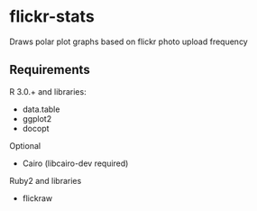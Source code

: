 # flickr-stats
Draws polar plot graphs based on flickr photo upload frequency

## Requirements

R 3.0.+ and libraries:
 * data.table
 * ggplot2
 * docopt

Optional
 * Cairo (libcairo-dev required)


Ruby2 and libraries
 * flickraw

